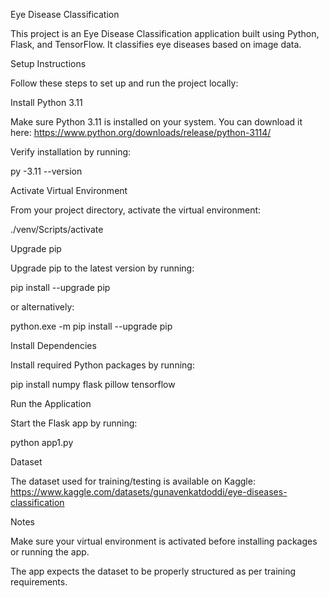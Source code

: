 Eye Disease Classification

This project is an Eye Disease Classification application built using Python, Flask, and TensorFlow. It classifies eye diseases based on image data.

Setup Instructions

Follow these steps to set up and run the project locally:

Install Python 3.11

Make sure Python 3.11 is installed on your system. You can download it here:
https://www.python.org/downloads/release/python-3114/

Verify installation by running:

py -3.11 --version

Activate Virtual Environment

From your project directory, activate the virtual environment:

./venv/Scripts/activate

Upgrade pip

Upgrade pip to the latest version by running:

pip install --upgrade pip

or alternatively:

python.exe -m pip install --upgrade pip

Install Dependencies

Install required Python packages by running:

pip install numpy flask pillow tensorflow

Run the Application

Start the Flask app by running:

python app1.py

Dataset

The dataset used for training/testing is available on Kaggle:
https://www.kaggle.com/datasets/gunavenkatdoddi/eye-diseases-classification

Notes

Make sure your virtual environment is activated before installing packages or running the app.

The app expects the dataset to be properly structured as per training requirements.

